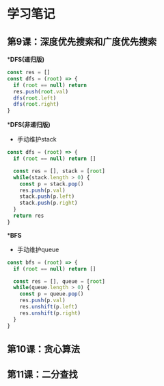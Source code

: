 # 学习笔记

## 第9课：深度优先搜索和广度优先搜索

***DFS(递归版)**

```js
const res = []
const dfs = (root) => {
  if (root == null) return
  res.push(root.val)
  dfs(root.left)
  dfs(root.right)
}
```

***DFS(非递归版)**

+ 手动维护stack

```js
const dfs = (root) => {
  if (root == null) return []

  const res = [], stack = [root]
  while(stack.length > 0) {
    const p = stack.pop()
    res.push(p.val)
    stack.push(p.left)
    stack.push(p.right)
  }
  return res
}
```

***BFS**

+ 手动维护queue

```js
const bfs = (root) => {
  if (root == null) return []

  const res = [], queue = [root]
  while(queue.length > 0) {
    const p = queue.pop()
    res.push(p.val)
    res.unshift(p.left)
    res.unshift(p.right)
  }
}
```

## 第10课：贪心算法

## 第11课：二分查找
